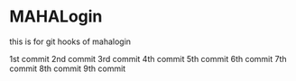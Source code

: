 # MAHALogin
this is for git hooks  of mahalogin

1st commit 
2nd commit
3rd commit 
4th commit
5th commit
6th commit
7th commit
8th commit
9th commit

